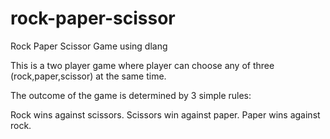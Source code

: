 # rock-paper-scissor
Rock Paper Scissor Game using dlang

This is a two player game where player can choose any of three (rock,paper,scissor) at the same time.

The outcome of the game is determined by 3 simple rules:

Rock wins against scissors.
Scissors win against paper.
Paper wins against rock.
